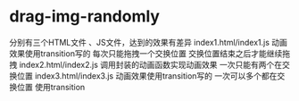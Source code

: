 # drag-img-randomly

分别有三个HTML文件 、JS文件，达到的效果有差异
index1.html/index1.js
        动画效果使用transition写的 
        每次只能拖拽一个交换位置  交换位置结束之后才能继续拖拽
index2.html/index2.js
        调用封装的动画函数实现动画效果
        一次只能有两个在交换位置
index3.html/index3.js
    动画效果使用transition写的
    一次可以多个都在交换位置 使用transition
